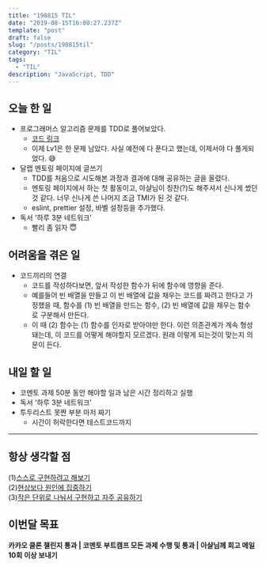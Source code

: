 ```yaml
---
title: "190815 TIL"
date: "2019-08-15T16:00:27.237Z"
template: "post"
draft: false
slug: "/posts/190815til"
category: "TIL"
tags:
  - "TIL"
description: "JavaScript, TDD"
---
```


## 오늘 한 일

- 프로그래머스 알고리즘 문제를 TDD로 풀어보았다.
  - [코드 링크](https://github.com/Junkim93/js_TDD-practice/tree/master/Algorithm/x만큼-간격이-있는-n개의-숫자)
  - 이제 Lv1은 한 문제 남았다. 사실 예전에 다 푼다고 했는데, 이제서야 다 풀게되었다. 😅
- 달랩 멘토링 페이지에 글쓰기
  - TDD를 처음으로 시도해본 과정과 결과에 대해 공유하는 글을 올렸다.
  - 멘토링 페이지에서 하는 첫 활동이고, 아샬님이 칭찬(?)도 해주셔서 신나게 썼던 것 같다. 너무 신나게 쓴 나머지 조금 TMI가 된 것 같다.
  - eslint, prettier 설정, 바벨 설정등을 추가했다.
- 독서 '하루 3분 네트워크'
  - 빨리 좀 읽자 😇

## 어려움을 겪은 일

- 코드끼리의 연결
  - 코드를 작성하다보면, 앞서 작성한 함수가 뒤에 함수에 영향을 준다.
  - 예를들어 빈 배열을 만들고 이 빈 배열에 값을 채우는 코드를 짜려고 한다고 가정했을 때, 함수를 (1) 빈 배열을 만드는 함수, (2) 빈 배열에 값을 채우는 함수 로 구분해서 만든다.
  - 이 때 (2) 함수는 (1) 함수를 인자로 받아야만 한다. 이런 의존관계가 계속 형성돼는데, 이 코드를 어떻게 해야할지 모르겠다. 원래 이렇게 되는것이 맞는지 의문이 든다.

## 내일 할 일

- 코멘토 과제 50분 동안 해야할 일과 남은 시간 정리하고 실행
- 독서 '하루 3분 네트워크'
- 투두리스트 못짠 부분 마저 짜기
  - 시간이 허락한다면 테스트코드까지

---



## 항상 생각할 점

(1)<u>스스로 구현하려고 해보기</u> <br>(2)<u>현상보다 원인에 집중하기</u> <br>(3)<u>작은 단위로 나눠서 구현하고 자주 공유하기</u>



## 이번달 목표

**카카오 클론 챌린지 통과 | 코멘토 부트캠프 모든 과제 수행 및 통과 | 아샬님께 회고 메일 10회 이상 보내기**

